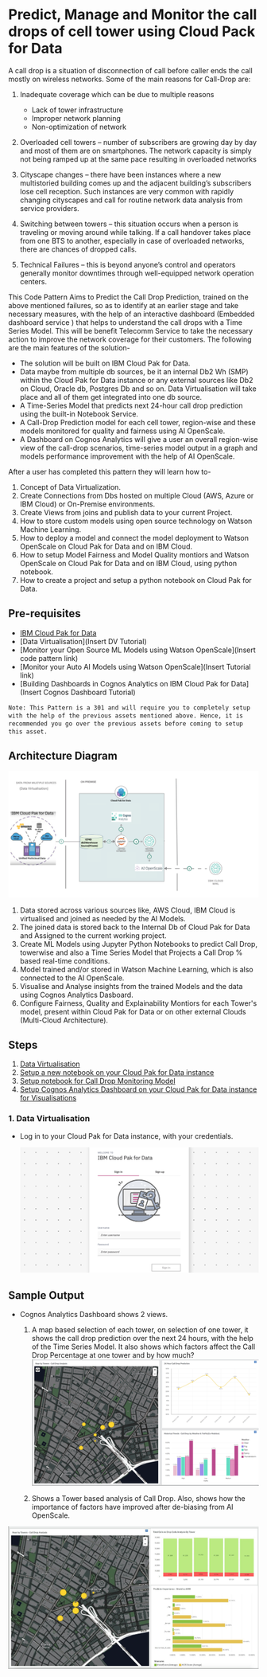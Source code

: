 # Predict, Manage and Monitor the call drops of cell tower using Cloud Pack for Data

A call drop is a situation of disconnection of call before caller ends the call mostly on wireless networks. Some of the main reasons for Call-Drop are:

1. Inadequate coverage which can be due to multiple reasons
    * Lack of tower infrastructure
    * Improper network planning
    * Non-optimization of network

2. Overloaded cell towers – number of subscribers are growing day by day and most of them are on smartphones. The network capacity is simply not being ramped up at the same pace resulting in overloaded networks 
3. Cityscape changes – there have been instances where a new multistoried building comes up and the adjacent building’s subscribers lose cell reception. Such instances are very common with rapidly changing cityscapes and call for routine network data analysis from service providers.
4. Switching between towers – this situation occurs when a person is traveling or moving around while talking. If a call handover takes place from one BTS to another, especially in case of overloaded networks, there are chances of dropped calls.
5. Technical Failures – this is beyond anyone’s control and operators generally monitor downtimes through well-equipped network operation centers.

This Code Pattern Aims to Predict the Call Drop Prediction, trained on the above mentioned failures, so as to identify at an earlier stage and take necessary measures, with the help of an interactive dashboard (Embedded dashboard service
) that helps to understand the call drops with a Time Series Model. This will be benefit Telecomm Service to take the necessary action to improve the network coverage for their customers. The following are the main features of the solution-

* The solution will be built on IBM Cloud Pak for Data.
* Data maybe from multiple db sources, be it an internal Db2 Wh (SMP) within the Cloud Pak for Data instance or any external sources like Db2 on Cloud, Oracle db, Postgres Db and so on. Data Virtualisation will take place and all of them get integrated into one db source.
* A Time-Series Model that predicts next 24-hour call drop prediction using the built-in Notebook Service.
* A Call-Drop Prediction model for each cell tower, region-wise and these models monitored for quality and fairness using AI OpenScale.
* A Dashboard on Cognos Analytics will give a user an overall region-wise view of the call-drop scenarios, time-series model output in a graph and models performance improvement with the help of AI OpenScale.

After a user has completed this pattern they will learn how to-

1. Concept of Data Virtualization.
2. Create Connections from Dbs hosted on multiple Cloud (AWS, Azure or IBM Cloud) or On-Premise environments.
3. Create Views from joins and publish data to your current Project.
4. How to store custom models using open source technology on Watson Machine Learning.
5. How to deploy a model and connect the model deployment to Watson OpenScale on Cloud Pak for Data and on IBM Cloud.
6. How to setup Model Fairness and Model Quality montiors and Watson OpenScale on Cloud Pak for Data and on IBM Cloud, using      python notebook.
7. How to create a project and setup a python notebook on Cloud Pak for Data.


## Pre-requisites
* [IBM Cloud Pak for Data](https://www.ibm.com/in-en/products/cloud-pak-for-data) 
* [Data Virtualisation](Insert DV Tutorial)
* [Monitor your Open Source ML Models using Watson OpenScale](Insert code pattern link)
* [Monitor your Auto AI Models using Watson OpenScale](Insert Tutorial link)
* [Building Dashboards in Cognos Analytics on IBM Cloud Pak for Data](Insert Cognos Dashboard Tutorial)

```
Note: This Pattern is a 301 and will require you to completely setup with the help of the previous assets mentioned above. Hence, it is recommended you go over the previous assets before coming to setup this asset.
```

## Architecture Diagram

  ![](doc/src/images/Telco_Arch_final.png)
  
1. Data stored across various sources like, AWS Cloud, IBM Cloud is virtualised and joined as needed by the AI Models.
2. The joined data is stored back to the Internal Db of Cloud Pak for Data and Assigned to the current working project.
3. Create ML Models using Jupyter Python Notebooks to predict Call Drop, towerwise and also a Time Series Model that Projects a Call Drop % based real-time conditions.
4. Model trained and/or stored in Watson Machine Learning, which is also connected to the AI OpenScale.
5. Visualise and Analyse insights from the trained Models and the data using Cognos Analytics Dasboard. 
6. Configure Fairness, Quality and Explainability Montiors for each Tower's model, present within Cloud Pak for Data or on other external Clouds (Multi-Cloud Architecture).

## Steps

1. [Data Virtualisation](#1-data-virtualisation)
2. [Setup a new notebook on your Cloud Pak for Data instance](#2-setup-a-new-notebook-on-your-cloud-pak-for-data-instance)
3. [Setup notebook for Call Drop Monitoring Model](#3-setup-notebook-for-call-drop-monitoring-model)
4. [Setup Cognos Analytics Dashboard on your Cloud Pak for Data instance for Visualisations](#4-setup-cognos-analytics-dashboard-on-your-cloud-pak-for-data-instance-for-visualisations)


### 1. Data Virtualisation

* Log in to your Cloud Pak for Data instance, with your credentials.

   ![](doc/src/images/login_page.png)

## Sample Output

  * Cognos Analytics Dashboard shows 2 views. 
  
    1) A map based selection of each tower, on selection of one tower, it shows the call drop prediction over the next 24 hours, with the help of the Time Series Model. It also shows which factors affect the Call Drop Percentage at one tower and by how much?
    ![](doc/src/images/output1.png)
    
    2) Shows a Tower based analysis of Call Drop. Also, shows how the importance of factors have improved after de-biasing from AI OpenScale.
  
  ![](doc/src/images/output2.png)
